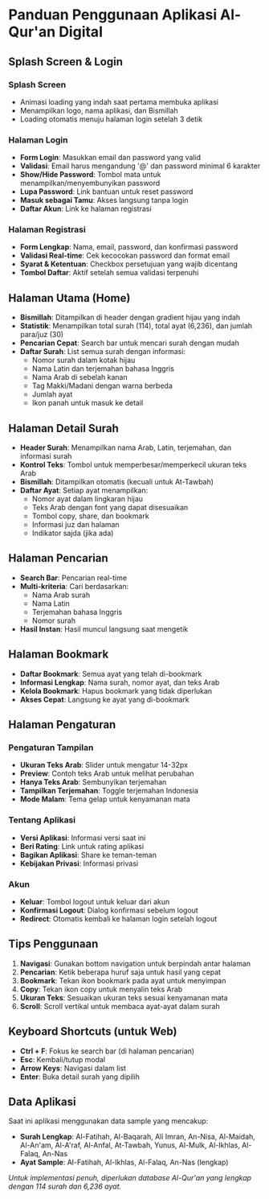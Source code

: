 # Panduan Penggunaan Aplikasi Al-Qur'an Digital

## Splash Screen & Login

### Splash Screen

- Animasi loading yang indah saat pertama membuka aplikasi
- Menampilkan logo, nama aplikasi, dan Bismillah
- Loading otomatis menuju halaman login setelah 3 detik

### Halaman Login

- **Form Login**: Masukkan email dan password yang valid
- **Validasi**: Email harus mengandung '@' dan password minimal 6 karakter
- **Show/Hide Password**: Tombol mata untuk menampilkan/menyembunyikan password
- **Lupa Password**: Link bantuan untuk reset password
- **Masuk sebagai Tamu**: Akses langsung tanpa login
- **Daftar Akun**: Link ke halaman registrasi

### Halaman Registrasi

- **Form Lengkap**: Nama, email, password, dan konfirmasi password
- **Validasi Real-time**: Cek kecocokan password dan format email
- **Syarat & Ketentuan**: Checkbox persetujuan yang wajib dicentang
- **Tombol Daftar**: Aktif setelah semua validasi terpenuhi

## Halaman Utama (Home)

- **Bismillah**: Ditampilkan di header dengan gradient hijau yang indah
- **Statistik**: Menampilkan total surah (114), total ayat (6,236), dan jumlah para/juz (30)
- **Pencarian Cepat**: Search bar untuk mencari surah dengan mudah
- **Daftar Surah**: List semua surah dengan informasi:
  - Nomor surah dalam kotak hijau
  - Nama Latin dan terjemahan bahasa Inggris
  - Nama Arab di sebelah kanan
  - Tag Makki/Madani dengan warna berbeda
  - Jumlah ayat
  - Ikon panah untuk masuk ke detail

## Halaman Detail Surah

- **Header Surah**: Menampilkan nama Arab, Latin, terjemahan, dan informasi surah
- **Kontrol Teks**: Tombol untuk memperbesar/memperkecil ukuran teks Arab
- **Bismillah**: Ditampilkan otomatis (kecuali untuk At-Tawbah)
- **Daftar Ayat**: Setiap ayat menampilkan:
  - Nomor ayat dalam lingkaran hijau
  - Teks Arab dengan font yang dapat disesuaikan
  - Tombol copy, share, dan bookmark
  - Informasi juz dan halaman
  - Indikator sajda (jika ada)

## Halaman Pencarian

- **Search Bar**: Pencarian real-time
- **Multi-kriteria**: Cari berdasarkan:
  - Nama Arab surah
  - Nama Latin
  - Terjemahan bahasa Inggris
  - Nomor surah
- **Hasil Instan**: Hasil muncul langsung saat mengetik

## Halaman Bookmark

- **Daftar Bookmark**: Semua ayat yang telah di-bookmark
- **Informasi Lengkap**: Nama surah, nomor ayat, dan teks Arab
- **Kelola Bookmark**: Hapus bookmark yang tidak diperlukan
- **Akses Cepat**: Langsung ke ayat yang di-bookmark

## Halaman Pengaturan

### Pengaturan Tampilan

- **Ukuran Teks Arab**: Slider untuk mengatur 14-32px
- **Preview**: Contoh teks Arab untuk melihat perubahan
- **Hanya Teks Arab**: Sembunyikan terjemahan
- **Tampilkan Terjemahan**: Toggle terjemahan Indonesia
- **Mode Malam**: Tema gelap untuk kenyamanan mata

### Tentang Aplikasi

- **Versi Aplikasi**: Informasi versi saat ini
- **Beri Rating**: Link untuk rating aplikasi
- **Bagikan Aplikasi**: Share ke teman-teman
- **Kebijakan Privasi**: Informasi privasi

### Akun

- **Keluar**: Tombol logout untuk keluar dari akun
- **Konfirmasi Logout**: Dialog konfirmasi sebelum logout
- **Redirect**: Otomatis kembali ke halaman login setelah logout

## Tips Penggunaan

1. **Navigasi**: Gunakan bottom navigation untuk berpindah antar halaman
2. **Pencarian**: Ketik beberapa huruf saja untuk hasil yang cepat
3. **Bookmark**: Tekan ikon bookmark pada ayat untuk menyimpan
4. **Copy**: Tekan ikon copy untuk menyalin teks Arab
5. **Ukuran Teks**: Sesuaikan ukuran teks sesuai kenyamanan mata
6. **Scroll**: Scroll vertikal untuk membaca ayat-ayat dalam surah

## Keyboard Shortcuts (untuk Web)

- **Ctrl + F**: Fokus ke search bar (di halaman pencarian)
- **Esc**: Kembali/tutup modal
- **Arrow Keys**: Navigasi dalam list
- **Enter**: Buka detail surah yang dipilih

## Data Aplikasi

Saat ini aplikasi menggunakan data sample yang mencakup:

- **Surah Lengkap**: Al-Fatihah, Al-Baqarah, Ali Imran, An-Nisa, Al-Maidah, Al-An'am, Al-A'raf, Al-Anfal, At-Tawbah, Yunus, Al-Mulk, Al-Ikhlas, Al-Falaq, An-Nas
- **Ayat Sample**: Al-Fatihah, Al-Ikhlas, Al-Falaq, An-Nas (lengkap)

_Untuk implementasi penuh, diperlukan database Al-Qur'an yang lengkap dengan 114 surah dan 6,236 ayat._
